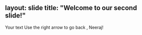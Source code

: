 layout: slide
title: "Welcome to our second slide!"
---
Your text
Use the right arrow to go back , Neeraj!
